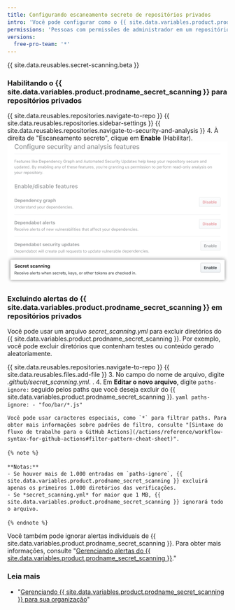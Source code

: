 ```yaml
---
title: Configurando escaneamento secreto de repositórios privados
intro: 'Você pode configurar como o {{ site.data.variables.product.product_name }} verifica seus repositórios privados em busca de segredos.'
permissions: 'Pessoas com permissões de administrador em um repositório privado podem habilitar o {{ site.data.variables.product.prodname_secret_scanning }} para o repositório.'
versions:
  free-pro-team: '*'
---
```


{{ site.data.reusables.secret-scanning.beta }}

### Habilitando o {{ site.data.variables.product.prodname_secret_scanning }} para repositórios privados

{{ site.data.reusables.repositories.navigate-to-repo }}
{{ site.data.reusables.repositories.sidebar-settings }}
{{ site.data.reusables.repositories.navigate-to-security-and-analysis }}
4. À direita de "Escaneamento secreto", clique em **Enable** (Habilitar). ![Habilitar o escaneamento secreto do seu repositório](/assets/images/help/repository/enable-secret-scanning.png)

### Excluindo alertas do {{ site.data.variables.product.prodname_secret_scanning }} em repositórios privados

Você pode usar um arquivo *secret_scanning.yml* para excluir diretórios do {{ site.data.variables.product.prodname_secret_scanning }}. Por exemplo, você pode excluir diretórios que contenham testes ou conteúdo gerado aleatoriamente.

{{ site.data.reusables.repositories.navigate-to-repo }}
{{ site.data.reusables.files.add-file }}
3. No campo do nome de arquivo, digite *.github/secret_scanning.yml*. .
4. Em **Editar o novo arquivo**, digite `paths-ignore:` seguido pelos paths que você deseja excluir do {{ site.data.variables.product.prodname_secret_scanning }}.
    ``` yaml
    paths-ignore:
      - "foo/bar/*.js"
    ```

    Você pode usar caracteres especiais, como `*` para filtrar paths. Para obter mais informações sobre padrões de filtro, consulte "[Sintaxe do fluxo de trabalho para o GitHub Actions](/actions/reference/workflow-syntax-for-github-actions#filter-pattern-cheat-sheet)".

    {% note %}

    **Notas:**
    - Se houver mais de 1.000 entradas em `paths-ignore`, {{ site.data.variables.product.prodname_secret_scanning }} excluirá apenas os primeiros 1.000 diretórios das verificações.
    - Se *secret_scanning.yml* for maior que 1 MB, {{ site.data.variables.product.prodname_secret_scanning }} ignorará todo o arquivo.

    {% endnote %}

Você também pode ignorar alertas individuais de {{ site.data.variables.product.prodname_secret_scanning }}. Para obter mais informações, consulte "[Gerenciando alertas do {{ site.data.variables.product.prodname_secret_scanning }}](/github/administering-a-repository/managing-alerts-from-secret-scanning#managing-alerts)."

### Leia mais

- "[Gerenciando {{ site.data.variables.product.prodname_secret_scanning }} para sua organização](/github/setting-up-and-managing-organizations-and-teams/managing-secret-scanning-for-your-organization)"
